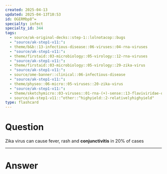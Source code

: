 ```yaml
---
created: 2025-04-13
updated: 2025-04-13T10:53
id: OGERMbp8^=
specialty: infect
specialty_id: 344
tags:
  - source/ak-original-decks::step-1::lolnotacop::bugs
  - "source/ak-step1-v11:": 
  - theme/b&b::13-infectious-disease::06-viruses::04-rna-viruses
  - "source/ak-step1-v11:": 
  - theme/firstaid::03-microbiology::05-virology::12-rna-viruses
  - "source/ak-step1-v11:": 
  - theme/firstaid::03-microbiology::05-virology::29-zika-virus
  - "source/ak-step1-v11:": 
  - source/ome-banner::clinical::06-infectious-disease
  - "source/ak-step1-v11:": 
  - theme/physeo::06-micro::05-viruses::20-zika-virus
  - "source/ak-step1-v11:": 
  - theme/sketchymicro::03-viruses::01-rna-(+)-sense::13-flaviviridae-overview
  - source/ak-step1-v11::^other::^highyield::2-relativelyhighyield"
type: flashcard
---
```


# Question
Zika virus can cause fever, rash and **conjunctivitis** in 20% of cases

---

# Answer
